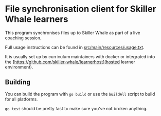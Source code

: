 File synchronisation client for Skiller Whale learners
======================================================

This program synchronises files up to Skiller Whale as part of a live coaching
session.

Full usage instructions can be found in [src/main/resources/usage.txt](src/main/resources/usage.txt).

It is usually set up by curriculum maintainers with docker or integrated into
the [https://github.com/skiller-whale/learnerhost](hosted learner environment).

## Building

You can build the program with `go build` or use the `buildAll` script to build for all platforms.

`go test` should be pretty fast to make sure you've not broken anything.
